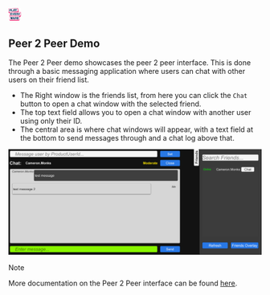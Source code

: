 <a href="/readme.md"><img src="/docs/images/PlayEveryWareLogo.gif" alt="README.md" width="5%"/></a>

## **Peer 2 Peer Demo**
The Peer 2 Peer demo showcases the peer 2 peer interface. This is done through a basic messaging application where users can chat with other users on their friend list.
- The Right window is the friends list, from here you can click the ``Chat`` button to open a chat window with the selected friend.
- The top text field allows you to open a chat window with another user using only their ID.
- The central area is where chat windows will appear, with a text field at the bottom to send messages through and a chat log above that.

![P2P Chat](../images/eos_sdk_p2p.png)

> [!NOTE]
> More documentation on the Peer 2 Peer interface can be found [here](https://dev.epicgames.com/docs/game-services/p-2-p).
